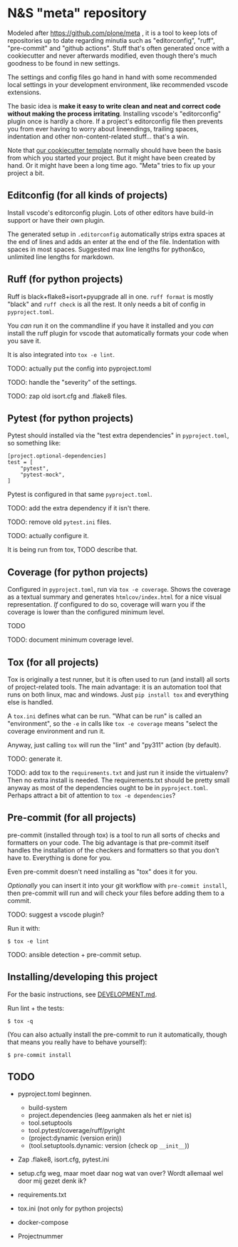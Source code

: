 # N&S "meta" repository

Modeled after https://github.com/plone/meta , it is a tool to keep lots of repositories up to date regarding minutia such as "editorconfig", "ruff", "pre-commit" and "github actions". Stuff that's often generated once with a cookiecutter and never afterwards modified, even though there's much goodness to be found in new settings.

The settings and config files go hand in hand with some recommended local settings in your development environment, like recommended vscode extensions.

The basic idea is **make it easy to write clean and neat and correct code without making the process irritating**. Installing vscode's "editorconfig" plugin once is hardly a chore. If a project's editorconfig file then prevents you from ever having to worry about lineendings, trailing spaces, indentation and other non-content-related stuff... that's a win.

Note that [our cookiecutter template](https://github.com/nens/cookiecutter-python-template) normally should have been the basis from which you started your project. But it might have been created by hand. Or it might have been a long time ago. "Meta" tries to fix up your project a bit.


## Editconfig (for all kinds of projects)

Install vscode's editorconfig plugin. Lots of other editors have build-in support or have their own plugin.

The generated setup in `.editorconfig` automatically strips extra spaces at the end of lines and adds an enter at the end of the file. Indentation with spaces in most spaces. Suggested max line lengths for python&co, unlimited line lengths for markdown.


## Ruff (for python projects)

Ruff is black+flake8+isort+pyupgrade all in one. `ruff format` is mostly "black" and `ruff check` is all the rest. It only needs a bit of config in `pyproject.toml`.

You *can* run it on the commandline if you have it installed and you *can* install the ruff plugin for vscode that automatically formats your code when you save it.

It is also integrated into `tox -e lint`.

TODO: actually put the config into pyproject.toml

TODO: handle the "severity" of the settings.

TODO: zap old isort.cfg and .flake8 files.


## Pytest (for python projects)

Pytest should installed via the "test extra dependencies" in `pyproject.toml`, so something like:

    [project.optional-dependencies]
    test = [
        "pytest",
        "pytest-mock",
    ]

Pytest is configured in that same `pyproject.toml`.

TODO: add the extra dependency if it isn't there.

TODO: remove old `pytest.ini` files.

TODO: actually configure it.

It is being run from tox, TODO describe that.


## Coverage (for python projects)

Configured in `pyproject.toml`, run via `tox -e coverage`. Shows the coverage as a textual summary and generates `htmlcov/index.html` for a nice visual representation. *If* configured to do so, coverage will warn you if the coverage is lower than the configured minimum level.

TODO

TODO: document minimum coverage level.


## Tox (for all projects)

Tox is originally a test runner, but it is often used to run (and install) all sorts of project-related tools. The main advantage: it is an automation tool that runs on both linux, mac and windows. Just `pip install tox` and everything else is handled.

 A `tox.ini` defines what can be run. "What can be run" is called an "environment", so the `-e` in calls like `tox -e coverage` means "select the coverage environment and run it.

Anyway, just calling `tox` will run the "lint" and "py311" action (by default).

TODO: generate it.

TODO: add tox to the `requirements.txt` and just run it inside the virtualenv? Then no extra install is needed. The requirements.txt should be pretty small anyway as most of the dependencies ought to be in `pyproject.toml`. Perhaps attract a bit of attention to `tox -e dependencies`?


## Pre-commit (for all projects)

pre-commit (installed through tox) is a tool to run all sorts of checks and formatters on your code. The big advantage is that pre-commit itself handles the installation of the checkers and formatters so that you don't have to. Everything is done for you.

Even pre-commit doesn't need installing as "tox" does it for you.

*Optionally* you can insert it into your git workflow with `pre-commit install`, then pre-commit will run and will check your files before adding them to a commit.

TODO: suggest a vscode plugin?

Run it with:

    $ tox -e lint

TODO: ansible detection + pre-commit setup.


## Installing/developing this project

For the basic instructions, see [DEVELOPMENT.md](./DEVELOPMENT.md).

Run lint + the tests:

    $ tox -q

(You can also actually install the pre-commit to run it automatically, though that means you really have to behave yourself):

    $ pre-commit install


## TODO

- pyproject.toml beginnen.

    - build-system
    - project.dependencies (leeg aanmaken als het er niet is)
    - tool.setuptools
    - tool.pytest/coverage/ruff/pyright
    - (project:dynamic (version erin))
    - (tool.setuptools.dynamic: version (check op `__init__`))

- Zap .flake8, isort.cfg, pytest.ini

- setup.cfg weg, maar moet daar nog wat van over? Wordt allemaal wel door mij gezet denk ik?

- requirements.txt

- tox.ini (not only for python projects)

- docker-compose

- Projectnummer
